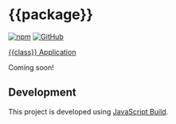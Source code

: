 # {{package}}

[![npm](https://img.shields.io/npm/v/{{package}})](https://www.npmjs.com/package/{{package}})
[![GitHub](https://img.shields.io/github/license/craigahobbs/{{package}})](https://github.com/craigahobbs/{{package}}/blob/main/LICENSE)

[{{class}} Application](https://craigahobbs.github.io/{{package}}/)

Coming soon!


## Development

This project is developed using [JavaScript Build](https://github.com/craigahobbs/javascript-build#readme).
